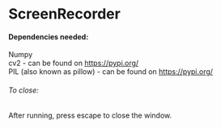 # ScreenRecorder

#### Dependencies needed:
Numpy<br>
cv2 - can be found on https://pypi.org/<br>
PIL (also known as pillow) - can be found on https://pypi.org/

###### To close:
After running, press escape to close the window.